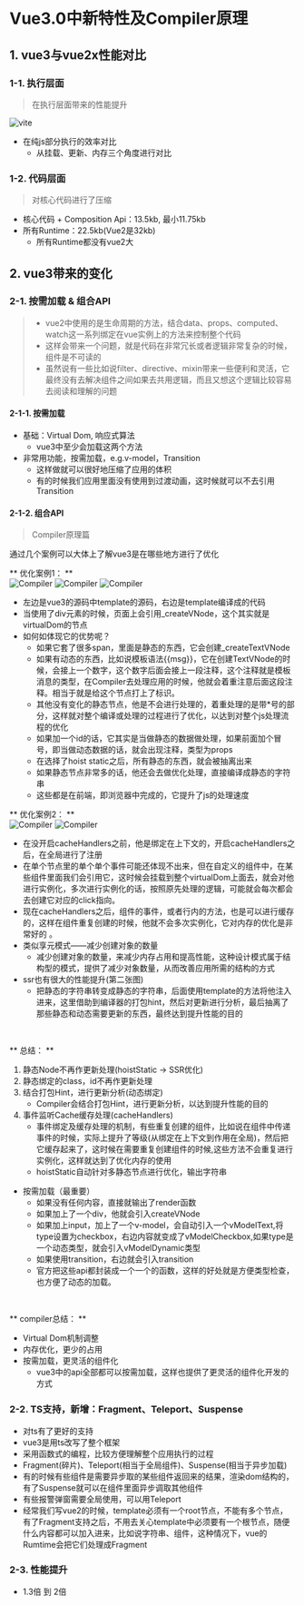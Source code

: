 # Vue3.0中新特性及Compiler原理

## 1. vue3与vue2x性能对比
### 1-1. 执行层面
> 在执行层面带来的性能提升

![vite](https://zmx2321.github.io/vite-blog/images/note/front/vue3-note/vitexn.png)
- 在纯js部分执行的效率对比
    - 从挂载、更新、内存三个角度进行对比

### 1-2. 代码层面
> 对核心代码进行了压缩

- 核心代码 + Composition Api：13.5kb, 最小11.75kb
- 所有Runtime：22.5kb(Vue2是32kb)
    - 所有Runtime都没有vue2大

## 2. vue3带来的变化
### 2-1. 按需加载 & 组合API
> - vue2中使用的是生命周期的方法，结合data、props、computed、watch这一系列绑定在vue实例上的方法来控制整个代码
> - 这样会带来一个问题，就是代码在非常冗长或者逻辑非常复杂的时候，组件是不可读的
> - 虽然说有一些比如说filter、directive、mixin带来一些便利和灵活，它最终没有去解决组件之间如果去共用逻辑，而且又想这个逻辑比较容易去阅读和理解的问题

#### 2-1-1. 按需加载
- 基础：Virtual Dom, 响应式算法
    - vue3中至少会加载这两个方法
- 非常用功能，按需加载，e.g.v-model，Transition
    - 这样做就可以很好地压缩了应用的体积
    - 有的时候我们应用里面没有使用到过渡动画，这时候就可以不去引用Transition

#### 2-1-2. 组合API
> Compiler原理篇

通过几个案例可以大体上了解vue3是在哪些地方进行了优化

**
优化案例1：
**<br />
![Compiler](https://zmx2321.github.io/vite-blog/images/note/front/vue3-note/virxr.png)
![Compiler](https://zmx2321.github.io/vite-blog/images/note/front/vue3-note/virxr2.png)
![Compiler](https://zmx2321.github.io/vite-blog/images/note/front/vue3-note/virxr3.png)

- 左边是vue3的源码中template的源码，右边是template编译成的代码
- 当使用了div元素的时候，页面上会引用_createVNode，这个其实就是virtualDom的节点
- 如何如体现它的优势呢？
    - 如果它套了很多span，里面是静态的东西，它会创建_createTextVNode
    - 如果有动态的东西，比如说模板语法{{msg}}，它在创建TextVNode的时候，会接上一个数字，这个数字后面会接上一段注释，这个注释就是模板消息的类型，在Compiler去处理应用的时候，他就会着重注意后面这段注释。相当于就是给这个节点打上了标识。
    - 其他没有变化的静态节点，他是不会进行处理的，着重处理的是带*号的部分，这样就对整个编译或处理的过程进行了优化，以达到对整个js处理流程的优化
    - 如果加一个id的话，它其实是当做静态的数据做处理，如果前面加个冒号，即当做动态数据的话，就会出现注释，类型为props
    - 在选择了hoist static之后，所有静态的东西，就会被抽离出来
    - 如果静态节点非常多的话，他还会去做优化处理，直接编译成静态的字符串
    - 这些都是在前端，即浏览器中完成的，它提升了js的处理速度

**
优化案例2：
**<br />
![Compiler](https://zmx2321.github.io/vite-blog/images/note/front/vue3-note/virxr4.png)
![Compiler](https://zmx2321.github.io/vite-blog/images/note/front/vue3-note/virxr5.png)

- 在没开启cacheHandlers之前，他是绑定在上下文的，开启cacheHandlers之后，在全局进行了注册
- 在单个节点里的单个单个事件可能还体现不出来，但在自定义的组件中，在某些组件里面我们会引用它，这时候会挂载到整个virtualDom上面去，就会对他进行实例化，多次进行实例化的话，按照原先处理的逻辑，可能就会每次都会去创建它对应的click指向。
- 现在cacheHandlers之后，组件的事件，或者行内的方法，也是可以进行缓存的，这样在组件重复创建的时候，他就不会多次实例化，它对内存的优化是非常好的 。
- 类似享元模式——减少创建对象的数量
    - 减少创建对象的数量，来减少内存占用和提高性能，这种设计模式属于结构型的模式，提供了减少对象数量，从而改善应用所需的结构的方式
- ssr也有很大的性能提升(第二张图)
    - 把静态的字符串转变成静态的字符串，后面使用template的方法将他注入进来，这里借助到编译器的打包hint，然后对更新进行分析，最后抽离了那些静态和动态需要更新的东西，最终达到提升性能的目的
<br />

**
总结：
**<br />

1. 静态Node不再作更新处理(hoistStatic -> SSR优化)
2. 静态绑定的class，id不再作更新处理
3. 结合打包Hint，进行更新分析(动态绑定)
    - Compiler会结合打包Hint，进行更新分析，以达到提升性能的目的
4. 事件监听Cache缓存处理(cacheHandlers)
    - 事件绑定及缓存处理的机制，有些重复创建的组件，比如说在组件中传递事件的时候，实际上提升了等级(从绑定在上下文到作用在全局)，然后把它缓存起来了，这时候在需要重复创建组件的时候,这些方法不会重复进行实例化，这样就达到了优化内存的使用
    - hoistStatic自动针对多静态节点进行优化，输出字符串
- 按需加载（最重要）
    - 如果没有任何内容，直接就输出了render函数
    - 如果加上了一个div，他就会引入createVNode
    - 如果加上input，加上了一个v-model，会自动引入一个vModelText,将type设置为checkbox，右边内容就变成了vModelCheckbox,如果type是一个动态类型，就会引入vModelDynamic类型
    - 如果使用transition，右边就会引入transition
    - 官方把这些api都封装成一个一个的函数，这样的好处就是方便类型检查，也方便了动态的加载。
<br />

**
compiler总结：
**<br />

- Virtual Dom机制调整
- 内存优化，更少的占用
- 按需加载，更灵活的组件化
    - vue3中的api全部都可以按需加载，这样也提供了更灵活的组件化开发的方式

### 2-2. TS支持，新增：Fragment、Teleport、Suspense
- 对ts有了更好的支持
- vue3是用ts改写了整个框架
- 采用函数式的编程，比较方便理解整个应用执行的过程
- Fragment(碎片)、Teleport(相当于全局组件)、Suspense(相当于异步加载)
- 有的时候有些组件是需要异步取的某些组件返回来的结果，渲染dom结构的，有了Suspense就可以在组件里面异步调取其他组件
- 有些报警弹窗需要全局使用，可以用Teleport
- 经常我们写vue2的时候，template必须有一个root节点，不能有多个节点，有了Fragment支持之后，不用去关心template中必须要有一个根节点，随便什么内容都可以加入进来，比如说字符串、组件，这种情况下，vue的Rumtime会把它们处理成Fragment

### 2-3. 性能提升
- 1.3倍 到 2倍


